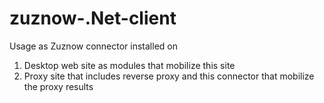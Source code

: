 # zuznow-.Net-client

Usage as Zuznow connector installed on
1. Desktop web site as modules that mobilize this site
2. Proxy site that includes reverse proxy and this connector that mobilize the proxy results

